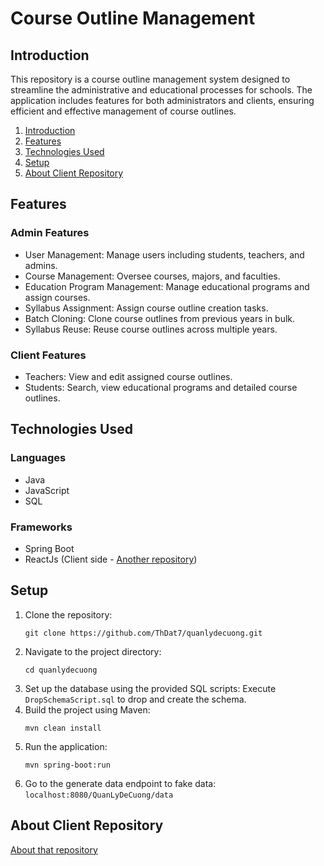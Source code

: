 # Course Outline Management

## Introduction

This repository is a course outline management system designed to streamline the administrative and educational processes for schools. The application includes features for both administrators and clients, ensuring efficient and effective management of course outlines.

1. [Introduction](#introduction)
2. [Features](#features)
3. [Technologies Used](#technologies-used)
4. [Setup](#setup)
5. [About Client Repository](#about-client-repository)

## Features

### Admin Features

- User Management: Manage users including students, teachers, and admins.
- Course Management: Oversee courses, majors, and faculties.
- Education Program Management: Manage educational programs and assign courses.
- Syllabus Assignment: Assign course outline creation tasks.
- Batch Cloning: Clone course outlines from previous years in bulk.
- Syllabus Reuse: Reuse course outlines across multiple years.

### Client Features
- Teachers: View and edit assigned course outlines.
- Students: Search, view educational programs and detailed course outlines.

## Technologies Used

### Languages

- Java
- JavaScript
- SQL

### Frameworks

- Spring Boot
- ReactJs (Client side - [Another repository](#about-client-repository))

## Setup

1. Clone the repository:
   ```
   git clone https://github.com/ThDat7/quanlydecuong.git
   ```
2. Navigate to the project directory:
   ```
   cd quanlydecuong
   ```
3. Set up the database using the provided SQL scripts:
   Execute `DropSchemaScript.sql` to drop and create the schema.
4. Build the project using Maven:
   ```
   mvn clean install
   ```
5. Run the application:
   ```
   mvn spring-boot:run
   ```
6. Go to the generate data endpoint to fake data:
   `localhost:8080/QuanLyDeCuong/data`

## About Client Repository

[About that repository](https://github.com/ThDat7/quanlydecuong_frontend)